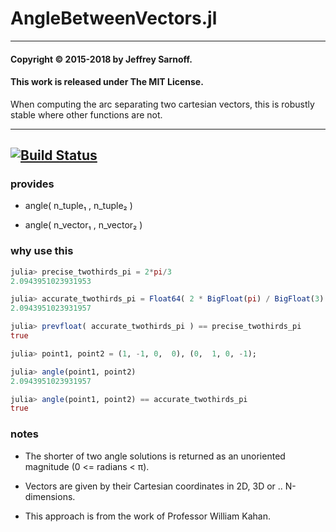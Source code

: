 # AngleBetweenVectors.jl

----

#### Copyright © 2015-2018 by Jeffrey Sarnoff.
####  This work is released under The MIT License.

When computing the arc separating two cartesian vectors, this is robustly stable where other functions are not.

-----

[![Build Status](https://travis-ci.org/JeffreySarnoff/AngleBetweenVectors.jl.svg?branch=master)](https://travis-ci.org/JeffreySarnoff/AngleBetweenVectors.jl)
----

### provides

- angle( n_tuple₁  ,  n_tuple₂ )

- angle( n_vector₁ , n_vector₂ )

### why use this

```julia
julia> precise_twothirds_pi = 2*pi/3
2.0943951023931953

julia> accurate_twothirds_pi = Float64( 2 * BigFloat(pi) / BigFloat(3) )
2.0943951023931957

julia> prevfloat( accurate_twothirds_pi ) == precise_twothirds_pi
true

julia> point1, point2 = (1, -1, 0,  0), (0,  1, 0, -1); 

julia> angle(point1, point2)
2.0943951023931957

julia> angle(point1, point2) == accurate_twothirds_pi
true
```

### notes

- The shorter of two angle solutions is returned as an unoriented magnitude (0 <= radians < π).

- Vectors are given by their Cartesian coordinates in 2D, 3D or .. N-dimensions.

- This approach is from the work of Professor William Kahan.
